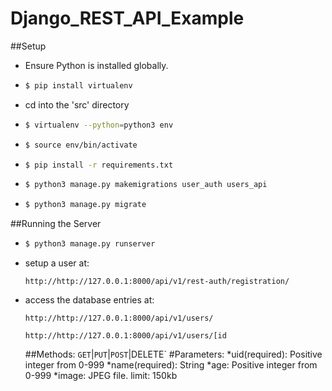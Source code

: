 # Django_REST_API_Example

##Setup
* Ensure Python is installed globally.
* ```bash
  $ pip install virtualenv
  ```
* cd into the 'src' directory
* ```bash
  $ virtualenv --python=python3 env
  ```
* ```bash
  $ source env/bin/activate
  ```
* ```bash
  $ pip install -r requirements.txt
  ```
* ```bash
  $ python3 manage.py makemigrations user_auth users_api
  ```
* ```bash
  $ python3 manage.py migrate
  ```
##Running the Server
* ```bash
  $ python3 manage.py runserver
  ```
* setup a user at:
  ```
  http://http://127.0.0.1:8000/api/v1/rest-auth/registration/
  ```
* access the database entries at:
  ```
  http://http://127.0.0.1:8000/api/v1/users/
  ```
  ```
  http://http://127.0.0.1:8000/api/v1/users/[id
  ```
  ##Methods:
  `GET`|`PUT`|`POST`|DELETE`
  #Parameters:
  *uid(required): Positive integer from 0-999
  *name(required): String
  *age: Positive integer from 0-999
  *image: JPEG file. limit: 150kb
  
  
